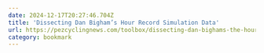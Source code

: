 ```yaml
---
date: 2024-12-17T20:27:46.704Z
title: 'Dissecting Dan Bigham’s Hour Record Simulation Data'
url: https://pezcyclingnews.com/toolbox/dissecting-dan-bighams-the-hour-record-simulation-data/
category: bookmark
---
```

